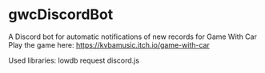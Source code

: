 # gwcDiscordBot

A Discord bot for automatic notifications of new records for Game With Car
Play the game here: https://kvbamusic.itch.io/game-with-car

Used libraries:
  lowdb
  request
  discord.js
  
